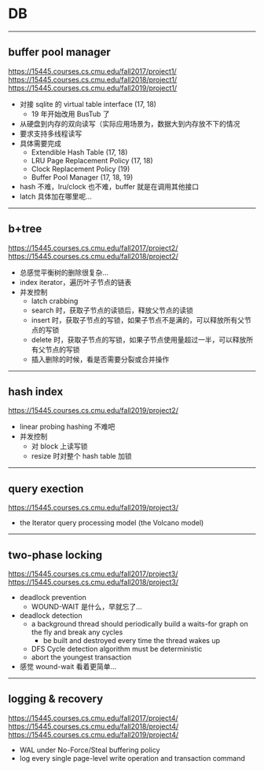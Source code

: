 # DB

---

## buffer pool manager

https://15445.courses.cs.cmu.edu/fall2017/project1/
https://15445.courses.cs.cmu.edu/fall2018/project1/
https://15445.courses.cs.cmu.edu/fall2019/project1/

- 对接 sqlite 的 virtual table interface (17, 18)
    - 19 年开始改用 BusTub 了
- 从硬盘到内存的双向读写（实际应用场景为，数据大到内存放不下的情况
- 要求支持多线程读写
- 具体需要完成
    - Extendible Hash Table (17, 18)
    - LRU Page Replacement Policy (17, 18)
    - Clock Replacement Policy (19)
    - Buffer Pool Manager (17, 18, 19)
- hash 不难，lru/clock 也不难，buffer 就是在调用其他接口
- latch 具体加在哪里呢…

---

## b+tree

https://15445.courses.cs.cmu.edu/fall2017/project2/
https://15445.courses.cs.cmu.edu/fall2018/project2/

- 总感觉平衡树的删除很复杂…
- index iterator，遍历叶子节点的链表
- 并发控制
    - latch crabbing
    - search 时，获取子节点的读锁后，释放父节点的读锁
    - insert 时，获取子节点的写锁，如果子节点不是满的，可以释放所有父节点的写锁
    - delete 时，获取子节点的写锁，如果子节点使用量超过一半，可以释放所有父节点的写锁
    - 插入删除的时候，看是否需要分裂或合并操作

---

## hash index

https://15445.courses.cs.cmu.edu/fall2019/project2/

- linear probing hashing 不难吧
- 并发控制
    - 对 block 上读写锁
    - resize 时对整个 hash table 加锁

---

## query exection

https://15445.courses.cs.cmu.edu/fall2019/project3/

- the Iterator query processing model (the Volcano model)

---

## two-phase locking

https://15445.courses.cs.cmu.edu/fall2017/project3/
https://15445.courses.cs.cmu.edu/fall2018/project3/

- deadlock prevention
    - WOUND-WAIT 是什么，早就忘了…
- deadlock detection
    - a background thread should periodically build a waits-for graph on the fly and break any cycles
        - be built and destroyed every time the thread wakes up
    - DFS Cycle detection algorithm must be deterministic
    - abort the youngest transaction
- 感觉 wound-wait 看着更简单…

---

## logging & recovery

https://15445.courses.cs.cmu.edu/fall2017/project4/
https://15445.courses.cs.cmu.edu/fall2018/project4/
https://15445.courses.cs.cmu.edu/fall2019/project4/

- WAL under No-Force/Steal buffering policy
- log every single page-level write operation and transaction command
